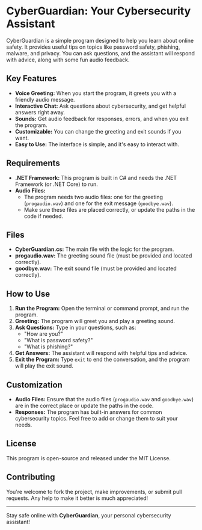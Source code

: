# CyberGuardian: Your Cybersecurity Assistant

CyberGuardian is a simple program designed to help you learn about online safety. It provides useful tips on topics like password safety, phishing, malware, and privacy. You can ask questions, and the assistant will respond with advice, along with some fun audio feedback.

## Key Features

- **Voice Greeting:** When you start the program, it greets you with a friendly audio message.
- **Interactive Chat:** Ask questions about cybersecurity, and get helpful answers right away.
- **Sounds:** Get audio feedback for responses, errors, and when you exit the program.
- **Customizable:** You can change the greeting and exit sounds if you want.
- **Easy to Use:** The interface is simple, and it's easy to interact with.

## Requirements

- **.NET Framework:** This program is built in C# and needs the .NET Framework (or .NET Core) to run.
- **Audio Files:**
  - The program needs two audio files: one for the greeting (`progaudio.wav`) and one for the exit message (`goodbye.wav`).
  - Make sure these files are placed correctly, or update the paths in the code if needed.

## Files

- **CyberGuardian.cs:** The main file with the logic for the program.
- **progaudio.wav:** The greeting sound file (must be provided and located correctly).
- **goodbye.wav:** The exit sound file (must be provided and located correctly).

## How to Use

1. **Run the Program:** Open the terminal or command prompt, and run the program.
2. **Greeting:** The program will greet you and play a greeting sound.
3. **Ask Questions:** Type in your questions, such as:
   - "How are you?"
   - "What is password safety?"
   - "What is phishing?"
4. **Get Answers:** The assistant will respond with helpful tips and advice.
5. **Exit the Program:** Type `exit` to end the conversation, and the program will play the exit sound.



## Customization

- **Audio Files:** Ensure that the audio files (`progaudio.wav` and `goodbye.wav`) are in the correct place or update the paths in the code.
- **Responses:** The program has built-in answers for common cybersecurity topics. Feel free to add or change them to suit your needs.

## License

This program is open-source and released under the MIT License.

## Contributing

You're welcome to fork the project, make improvements, or submit pull requests. Any help to make it better is much appreciated!

---

Stay safe online with **CyberGuardian**, your personal cybersecurity assistant!
